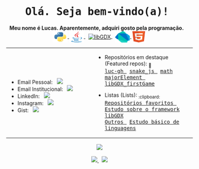 <!-- Parágrafo de introdução -->
<h1 align="center">
  <samp>Olá. Seja bem-vindo(a)!</samp> &nbsp
</h1>

<p align="center"> 
  <b>Meu nome é Lucas. Aparentemente, adquiri gosto pela programação.</b> &nbsp&nbsp&nbsp
  <a href="#">
  <img align="center" title="Python" height="31" width="40" src="https://raw.githubusercontent.com/devicons/devicon/master/icons/python/python-original.svg">
  </a>
  <a href="#">
  <img align="center" title="Java" height="31" width="40" src="https://raw.githubusercontent.com/devicons/devicon/master/icons/java/java-original.svg">
  </a>
  &nbsp
  <a href="https://libgdx.com/">
  <img align="center" title="libGDX" width="105" src="https://libgdx.com/assets/images/logo.png">
  </a>
  &nbsp
  <a href="#">
  <img align="center" title="Dart" height="31" width="40" src="https://raw.githubusercontent.com/devicons/devicon/master/icons/dart/dart-original.svg">
  </a>
  <!--   <a href="#">
  <img align="center" title="Flutter" height="31" width="40" src="https://raw.githubusercontent.com/devicons/devicon/master/icons/flutter/flutter-original.svg">
  </a>
  <a href="#">
  <img align="center" title="MySQL" height="31" width="40" src="https://raw.githubusercontent.com/devicons/devicon/master/icons/mysql/mysql-original.svg">
  </a>      -->
  <a href="#">
  <img align="center" title="HTML" height="31" width="40" src="https://raw.githubusercontent.com/devicons/devicon/master/icons/html5/html5-original.svg">
  </a>
</p>

<!-- Badges referentes a LinkedIn, Instagram e Gmail (contato) ------------------------------------------------------------->
<div align="center">
<table>
<tr>
  <td width=430>
    <ul><br>
    <li>
      Email Pessoal: &nbsp
      <a href="https://mail.google.com/mail/?view=cm&source=mailto&to=contatolucasoficial0@gmail.com" alt="Gmail" target="_blank">
        <kbd>
          <img src="https://img.shields.io/badge/contatolucasoficial0-F74141?style=for-the-badge&logoColor=white&logo=gmail&link=mailto:mail.contatolucasoficial0@gmail.com"/>
        </kbd>
      </a>
    </li>
    <li>
      Email Institucional: &nbsp
      <a href="https://mail.google.com/mail/?view=cm&source=mailto&to=arnaldo.lucas@arapiraca.ufal.br" alt="Gmail" target="_blank">
        <kbd>
        <img src="https://img.shields.io/badge/arnaldo.lucas-F74141?style=for-the-badge&logoColor=white&logo=gmail&link=mailto:mail.arnaldo.lucas@arapiraca.ufal.br"/>
        </kbd>
      </a>
    </li>
    <li>
      LinkedIn: &nbsp
      <a href="https://www.linkedin.com/in/arnaldo-lucas-sd/" target="_blank" alt="LinkedIn">
        <kbd>
          <img src="https://img.shields.io/badge/Arnaldo%20Lucas-0e76a8?style=for-the-badge&logo=Linkedin&link=https://www.linkedin.com/in/arnaldo-lucas-sd/"/>
        </kbd>
      </a>
    </li>
    <li>
      Instagram: &nbsp
      <a href="https://www.instagram.com/luc.ig._/" alt="Instagram" target="_blank">
      <kbd>
        <img src="https://img.shields.io/badge/luc.ig.__-E4405F?style=for-the-badge&logo=instagram&logoColor=white&link=https://www.instagram.com/luc.ig._/"/>
      </kbd>
      </a>
    </li>
    <li>
      Gist: &nbsp
      <a href="https://gist.github.com/luc-gh">
        <kbd>
          <img src="https://img.shields.io/badge/gist/github/luc–gh-010101?style=for-the-badge&logo=github&logoColor=white" />
        </kbd>
      </a>
    </li>
    </ul>
  </td>
  <td width=430>
    <ul>
      <li>
        <p>
          Repositórios em destaque (Featured repos): <sub>🔖</sub> <br>
          <a href="https://github.com/luc-gh/luc-gh" alt="luc-gh" target="_blank"><kbd>
            luc-gh
          </kbd></a>
          &nbsp
          <a href="https://github.com/luc-gh/libGDX_firstGame" alt="snake_js" target="_blank"><kbd>
            snake_js
          </kbd></a>
          &nbsp
          <a href="https://github.com/luc-gh/math" alt="math" target="_blank"><kbd>
            math
          </kbd></a>
          <br>
          <a href="https://github.com/luc-gh/majorElement" alt="majorElement" target="_blank"><kbd>
            majorElement
          </kbd></a>
          &nbsp
          <a  href="https://github.com/luc-gh/libGDX_firstGame" alt="snake_js" target="_blank"><kbd>
            libGDX_firstGame
          </kbd></a>
        </p>
      </li>
      <li>
        <p>
          Listas (Lists): <sub>:clipboard:</sub> <br>
          <a href="https://github.com/stars/luc-gh/lists/reposit%C3%B3rios-favoritos"><kbd>
            Repositórios favoritos
          </kbd></a>
          &nbsp
          <a href="https://github.com/stars/luc-gh/lists/estudo-sobre-o-framework-libgdx"><kbd>
            Estudo sobre o framework libGDX
          </kbd></a>
          <br>
          <a href="https://github.com/stars/luc-gh/lists/outros"><kbd>
            Outros
          </kbd></a>
          &nbsp
          <a href="https://github.com/stars/luc-gh/lists/estudo-b%C3%A1sico-de-linguagens"><kbd>
            Estudo básico de linguagens
          </kbd></a>
        </p>
      </li>
    </ul>
  </td>
</tr>

</table>
</div>

<div align="center">
  <a href="https://github.com/luc-gh/">
    <img align="center" src="https://github-readme-stats.vercel.app/api/top-langs/?username=luc-gh&layout=compact&bg_color=010101&locale=pt-br&text_color=FFFFFF&title_color=FCFCFC&card_width=813&langs_count=12" />
  </a>
  <br><br>
  <a href="https://github.com/luc-gh/">
    <img width="413" src="https://github-readme-stats.vercel.app/api?username=luc-gh&show_icons=true&bg_color=030303&locale=pt-br&icon_color=00FFFF&title_color=FF2800&text_color=FFFFFF" />
  </a>
  &nbsp
  <a href="https://github.com/luc-gh/">
    <img width="413" src="https://github-readme-streak-stats.herokuapp.com/?user=luc-gh&locale=pt-br&background=010101&fire=EF0101&stroke=111111&ring=F00000&currStreakNum=88FFFF&sideNums=00FFFF&currStreakLabel=FFFFFF&sideLabels=EAEAEA&dates=878787" />
  </a> 
</div>


<!-- 


<section align="center"> <!-- Detaques sobre as habilidades pessoais
  <h2>😎 Habilidades (Skills):</h2>
  
</section>

<div><br></div> 

<section align="center"> <!-- Seção sobre os estudos atuais
  <h2>:gear: Utilizando (Using):</h2>
  <a href="https://github.com/topics/java"><img align="center" alt="Java" src="https://img.shields.io/badge/Java-7B0005?style=for-the-badge&logo=java&logoColor=EE8E1B" title="Linguagem de programação Java"/></a>
  <a href="https://github.com/topics/python"><img align="center" alt="Python" src="https://img.shields.io/badge/Python-3776AB?style=for-the-badge&logo=python&logoColor=yellow" title="Linguagem de programação Python"/></a>
  <a href="https://github.com/topics/html"><img align="center" alt="HTML5" src="https://img.shields.io/badge/HTML5-E34F26?style=for-the-badge&logo=html5&logoColor=white" title="Linguagem de marcação HTML"/></a>
  <a href="https://github.com/topics/css"><img align="center" alt="CSS3" src="https://img.shields.io/badge/CSS3-1572B6?style=for-the-badge&logo=css3&logoColor=white" title="Linguagem de descrição de estilo CSS3"/></a>
  <a href="https://github.com/topics/javascript"><img align="center" alt="JavaScript (JS)" src="https://img.shields.io/badge/JavaScript-F7DF1E?style=for-the-badge&logo=javascript&logoColor=black" title="Linguagem de programação JavaScript"/></a>
  <a href="https://github.com/topics/c"><img align="center" alt="C" src="https://img.shields.io/badge/C-00599C?style=for-the-badge&logo=c&logoColor=87CEFA" title="Linguagem de programação C"/></a>
  <a href="https://github.com/topics/dart"><img align="center" alt="Dart" src="https://img.shields.io/badge/Dart-2799F5?style=for-the-badge&logo=dart&logoColor=13558F" title="Linguagem de programação Dart"/></a>
  <a href="https://github.com/flutter"><img align="center" alt="Flutter" src="https://img.shields.io/badge/Flutter-02569B?style=for-the-badge&logo=flutter&logoColor=white" title="Flutter"/></a>
</section>

<div><br></div>

<section align="center"> <!-- Seção sobre interesses
  <h2>:thought_balloon: Interesses (Interests):</h2>
  <a href="https://github.com/github"><img align="center" alt="GitHub" src="https://img.shields.io/badge/GitHub-1A1A1A?style=for-the-badge&logo=github&logoColor=white" title="GitHub"/></a>
  <a href="https://github.com/topics/instagram"><img align="center" alt="Instagram" src="https://img.shields.io/badge/Instagram-E4405F?style=for-the-badge&logo=instagram&logoColor=yellow" title="Instagram"/></a>
  <a href="https://linkedin.com/"><img align="center" alt="LinkedIn" src="https://img.shields.io/badge/LinkedIn-0077B5?style=for-the-badge&logo=linkedin&logoColor=white" title="LinkedIn"/></a>
  <a href="https://github.com/topics/android"><img align="center" alt="Android" src="https://img.shields.io/badge/Android-A4DE02?style=for-the-badge&logo=android&logoColor=gray" title="Android"/></a>
  <a href="https://github.com/topics/windows"><img align="center" alt="Windows" src="https://img.shields.io/badge/Windows-0078D6?style=for-the-badge&logo=windows&logoColor=white" title="Windows"/></a>
  <div><br></div>
  <a href="https://netflix.com"><img align="center" alt="Netflix" src="https://img.shields.io/badge/Netflix-E50914?style=for-the-badge&logo=netflix&logoColor=black" title="Netflix"/></a>
  <a href="https://github.com/topics/react-native"><img align="center" alt="React_Native" src="https://img.shields.io/badge/React_Native-DADBD9?style=for-the-badge&logo=react&logoColor=1141AE" title="React Native"/></a>
  <a href="https://github.com/topics/unity"><img align="center" alt="Unity" src="https://img.shields.io/badge/Unity-202020?style=for-the-badge&logo=unity&logoColor=white" title="Unity"/></a>
  <a href="https://github.com/topics/steam"><img align="center" alt="Steam" src="https://img.shields.io/badge/Steam-111111?style=for-the-badge&logo=steam&logoColor=white" title="Steam"/></a>
  <a href="https://wikipedia.org/wiki/Adobe_Photoshop"><img align="center" alt="Adobe PS" src="https://img.shields.io/badge/Adobe%20Photoshop-0D214F?style=for-the-badge&logo=Adobe%20Photoshop&logoColor=00FFF6" title="PhotoShop"/></a>
  <div><br></div>
  <a href="https://github.com/topics/android-studio"><img align="center" alt="Android_Studio" src="https://img.shields.io/badge/Android_Studio-3DDC84?style=for-the-badge&logo=android-studio&logoColor=black" title="AS"/></a>
  <a href="https://github.com/topics/intellij-idea"><img align="center" alt="IntelliJ_IDEA" src="https://img.shields.io/badge/IntelliJ_IDEA-121212.svg?style=for-the-badge&logo=intellij-idea&logoColor=white" title="Intellij IDEA"/></a>
  <a href="https://github.com/topics/pycharm"><img align="center" alt="PyCharm" src="https://img.shields.io/badge/PyCharm-FFFF00.svg?&style=for-the-badge&logo=PyCharm&logoColor=007F00" title="PyCharm"/></a>
  <a href="https://github.com/trello"><img align="center" alt="Trello" src="https://img.shields.io/badge/Trello-249225?style=for-the-badge&logo=trello&logoColor=white" title="Trello"/></a>
  <a href="https://wikipedia.org/wiki/Adobe_Illustrator"><img align="center" alt="Adobe Illustrator" src="https://img.shields.io/badge/Adobe%20Illustrator-FF9A00?style=for-the-badge&logo=adobe%20illustrator&logoColor=gray" title=""/></a>
  <img align="center" alt="" src="" title=""/>
</section

<div><br></div>

<section align="center"> <!-- Seção de formação acadêmica 
  <h2>🎓 Formação acadêmica (Education):</h2>
  Ensino Médio Completo - Instituto Federal de Alagoas (IFAL) - Campus Arapiraca (2018-2022)<br/>
  Técnico em Eletroeletrônica - Instituto Federal de Alagoas (IFAL) - Campus Arapiraca (2018-2022)<br/>
  Graduando em Ciência da Computação - Universidade Federal de Alagoas (UFAL) - Campus Arapiraca (2022-)
</section> 




-->
